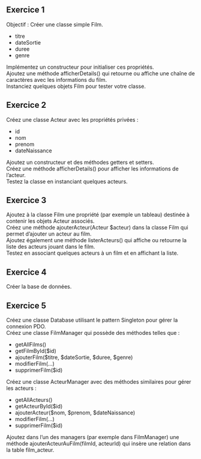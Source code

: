 ## Exercice 1
Objectif : Créer une classe simple Film. 
* titre
* dateSortie
* duree
* genre

Implémentez un constructeur pour initialiser ces propriétés.  
Ajoutez une méthode afficherDetails() qui retourne ou affiche une chaîne de caractères avec les informations du film.  
Instanciez quelques objets Film pour tester votre classe.  

## Exercice 2
Créez une classe Acteur avec les propriétés privées :
* id
* nom
* prenom
* dateNaissance

Ajoutez un constructeur et des méthodes getters et setters.  
Créez une méthode afficherDetails() pour afficher les informations de l’acteur.  
Testez la classe en instanciant quelques acteurs.  

## Exercice 3
Ajoutez à la classe Film une propriété (par exemple un tableau) destinée à contenir les objets Acteur associés.  
Créez une méthode ajouterActeur(Acteur $acteur) dans la classe Film qui permet d’ajouter un acteur au film.  
Ajoutez également une méthode listerActeurs() qui affiche ou retourne la liste des acteurs jouant dans le film.  
Testez en associant quelques acteurs à un film et en affichant la liste.

## Exercice 4 
Créer la base de données.

## Exercice 5
Créez une classe Database utilisant le pattern Singleton pour gérer la connexion PDO.  
Créez une classe FilmManager qui possède des méthodes telles que :
* getAllFilms()
* getFilmById($id)
* ajouterFilm($titre, $dateSortie, $duree, $genre)
* modifierFilm(...)
* supprimerFilm($id)

Créez une classe ActeurManager avec des méthodes similaires pour gérer les acteurs :
* getAllActeurs()
* getActeurById($id)
* ajouterActeur($nom, $prenom, $dateNaissance)
* modifierFilm(...)
* supprimerFilm($id)

Ajoutez dans l’un des managers (par exemple dans FilmManager) une méthode ajouterActeurAuFilm(filmId, acteurId) qui insère une relation dans la table film_acteur.
 